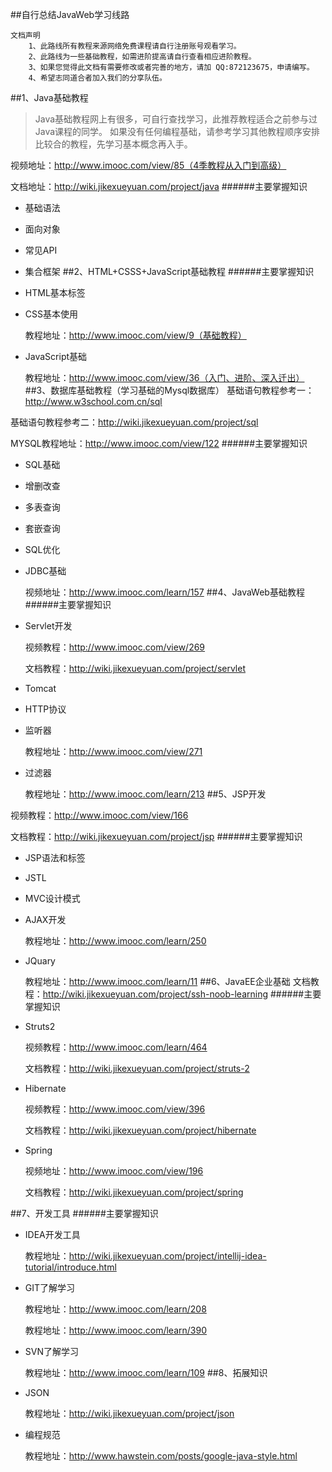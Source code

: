 ##自行总结JavaWeb学习线路
```
文档声明
    1、此路线所有教程来源网络免费课程请自行注册账号观看学习。
    2、此路线为一些基础教程，如需进阶提高请自行查看相应进阶教程。
    3、如果您觉得此文档有需要修改或者完善的地方，请加 QQ:872123675，申请编写。
    4、希望志同道合者加入我们的分享队伍。
```


##1、Java基础教程
> Java基础教程网上有很多，可自行查找学习，此推荐教程适合之前参与过Java课程的同学。
> 如果没有任何编程基础，请参考学习其他教程顺序安排比较合的教程，先学习基本概念再入手。

视频地址：http://www.imooc.com/view/85（4季教程从入门到高级）

文档地址：http://wiki.jikexueyuan.com/project/java
######主要掌握知识
+ 基础语法
+ 面向对象
+ 常见API
+ 集合框架
##2、HTML+CSSS+JavaScript基础教程
######主要掌握知识
+ HTML基本标签
+ CSS基本使用

    教程地址：http://www.imooc.com/view/9（基础教程）
+ JavaScript基础

    教程地址：http://www.imooc.com/view/36（入门、进阶、深入迁出）
##3、数据库基础教程（学习基础的Mysql数据库）
基础语句教程参考一：http://www.w3school.com.cn/sql

基础语句教程参考二：http://wiki.jikexueyuan.com/project/sql

MYSQL教程地址：http://www.imooc.com/view/122
######主要掌握知识
+ SQL基础
+ 增删改查
+ 多表查询
+ 套嵌查询
+ SQL优化
+ JDBC基础

    视频地址：http://www.imooc.com/learn/157
##4、JavaWeb基础教程
######主要掌握知识
+ Servlet开发

    视频教程：http://www.imooc.com/view/269

    文档教程：http://wiki.jikexueyuan.com/project/servlet

+ Tomcat

+ HTTP协议

+ 监听器

    教程地址：http://www.imooc.com/view/271
+ 过滤器

    教程地址：http://www.imooc.com/learn/213
##5、JSP开发

视频教程：http://www.imooc.com/view/166

文档教程：http://wiki.jikexueyuan.com/project/jsp
######主要掌握知识
+ JSP语法和标签
+ JSTL
+ MVC设计模式
+ AJAX开发

    教程地址：http://www.imooc.com/learn/250
+ JQuary

    教程地址：http://www.imooc.com/learn/11
##6、JavaEE企业基础
文档教程：http://wiki.jikexueyuan.com/project/ssh-noob-learning
######主要掌握知识
+ Struts2

    视频教程：http://www.imooc.com/learn/464

    文档教程：http://wiki.jikexueyuan.com/project/struts-2
+ Hibernate

    视频教程：http://www.imooc.com/view/396

    文档教程：http://wiki.jikexueyuan.com/project/hibernate
+ Spring

    视频地址：http://www.imooc.com/view/196

    文档教程：http://wiki.jikexueyuan.com/project/spring
 
##7、开发工具
######主要掌握知识
+ IDEA开发工具

    教程地址：http://wiki.jikexueyuan.com/project/intellij-idea-tutorial/introduce.html
+ GIT了解学习

    教程地址：http://www.imooc.com/learn/208

    教程地址：http://www.imooc.com/learn/390
+ SVN了解学习

    教程地址：http://www.imooc.com/learn/109
##8、拓展知识
+ JSON

    教程地址：http://wiki.jikexueyuan.com/project/json

+ 编程规范

    教程地址：http://www.hawstein.com/posts/google-java-style.html

